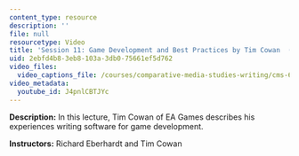 ```yaml
---
content_type: resource
description: ''
file: null
resourcetype: Video
title: 'Session 11: Game Development and Best Practices by Tim Cowan  (EA Games)'
uid: 2ebfd4b8-3eb8-103a-3db0-75661ef5d762
video_files:
  video_captions_file: /courses/comparative-media-studies-writing/cms-611j-creating-video-games-fall-2014/lecture-videos/lecture-11-guest-lecture-ea-on-development-and-best-practices/J4pnlCBTJYc.vtt
video_metadata:
  youtube_id: J4pnlCBTJYc
---
```


**Description:** In this lecture, Tim Cowan of EA Games describes his experiences writing software for game development.

**Instructors:** Richard Eberhardt and Tim Cowan